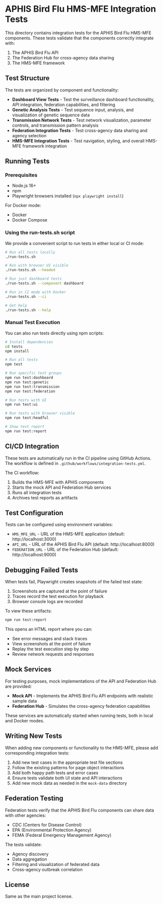 # APHIS Bird Flu HMS-MFE Integration Tests

This directory contains integration tests for the APHIS Bird Flu HMS-MFE components. These tests validate that the components correctly integrate with:

1. The APHIS Bird Flu API
2. The Federation Hub for cross-agency data sharing
3. The HMS-MFE framework

## Test Structure

The tests are organized by component and functionality:

- **Dashboard View Tests** - Test the surveillance dashboard functionality, API integration, federation capabilities, and filtering
- **Genetic Analysis Tests** - Test sequence input, analysis, and visualization of genetic sequence data
- **Transmission Network Tests** - Test network visualization, parameter controls, and transmission pattern analysis
- **Federation Integration Tests** - Test cross-agency data sharing and agency selection
- **HMS-MFE Integration Tests** - Test navigation, styling, and overall HMS-MFE framework integration

## Running Tests

### Prerequisites

- Node.js 16+
- npm
- Playwright browsers installed (`npx playwright install`)

For Docker mode:
- Docker
- Docker Compose

### Using the run-tests.sh script

We provide a convenient script to run tests in either local or CI mode:

```bash
# Run all tests locally
./run-tests.sh

# Run with browser UI visible
./run-tests.sh --headed

# Run just dashboard tests
./run-tests.sh --component dashboard

# Run in CI mode with Docker
./run-tests.sh --ci

# Get help
./run-tests.sh --help
```

### Manual Test Execution

You can also run tests directly using npm scripts:

```bash
# Install dependencies
cd tests
npm install

# Run all tests
npm test

# Run specific test groups
npm run test:dashboard
npm run test:genetic
npm run test:transmission
npm run test:federation

# Run tests with UI
npm run test:ui

# Run tests with browser visible
npm run test:headful

# Show test report
npm run test:report
```

## CI/CD Integration

These tests are automatically run in the CI pipeline using GitHub Actions. The workflow is defined in `.github/workflows/integration-tests.yml`.

The CI workflow:

1. Builds the HMS-MFE with APHIS components
2. Starts the mock API and Federation Hub services
3. Runs all integration tests
4. Archives test reports as artifacts

## Test Configuration

Tests can be configured using environment variables:

- `HMS_MFE_URL` - URL of the HMS-MFE application (default: http://localhost:3000)
- `API_URL` - URL of the APHIS Bird Flu API (default: http://localhost:8000)
- `FEDERATION_URL` - URL of the Federation Hub (default: http://localhost:9000)

## Debugging Failed Tests

When tests fail, Playwright creates snapshots of the failed test state:

1. Screenshots are captured at the point of failure
2. Traces record the test execution for playback
3. Browser console logs are recorded

To view these artifacts:

```bash
npm run test:report
```

This opens an HTML report where you can:
- See error messages and stack traces
- View screenshots at the point of failure
- Replay the test execution step by step
- Review network requests and responses

## Mock Services

For testing purposes, mock implementations of the API and Federation Hub are provided:

- **Mock API** - Implements the APHIS Bird Flu API endpoints with realistic sample data
- **Federation Hub** - Simulates the cross-agency federation capabilities

These services are automatically started when running tests, both in local and Docker modes.

## Writing New Tests

When adding new components or functionality to the HMS-MFE, please add corresponding integration tests:

1. Add new test cases in the appropriate test file sections
2. Follow the existing patterns for page object interactions
3. Add both happy path tests and error cases
4. Ensure tests validate both UI state and API interactions
5. Add new mock data as needed in the `mock-data` directory

## Federation Testing

Federation tests verify that the APHIS Bird Flu components can share data with other agencies:

- CDC (Centers for Disease Control)
- EPA (Environmental Protection Agency)
- FEMA (Federal Emergency Management Agency)

The tests validate:
- Agency discovery
- Data aggregation
- Filtering and visualization of federated data
- Cross-agency outbreak correlation

## License

Same as the main project license.